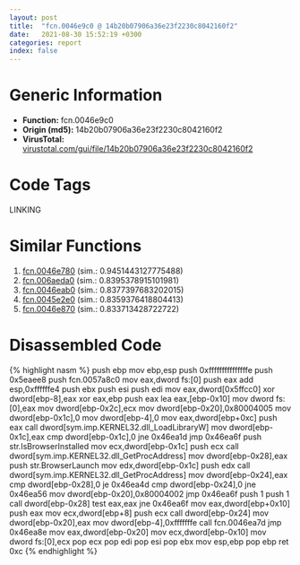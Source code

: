 ```yaml
---
layout: post
title:  "fcn.0046e9c0 @ 14b20b07906a36e23f2230c8042160f2"
date:   2021-08-30 15:52:19 +0300
categories: report
index: false
---
```


# Generic Information
- **Function:** fcn.0046e9c0
- **Origin (md5):** 14b20b07906a36e23f2230c8042160f2
- **VirusTotal:** [virustotal.com/gui/file/14b20b07906a36e23f2230c8042160f2][virustotal_ref]

# Code Tags
<span class="tag" id="LINKING">LINKING</span>


# Similar Functions

1. [fcn.0046e780][similar_1_ref] (sim.: 0.9451443127775488)
2. [fcn.006aeda0][similar_2_ref] (sim.: 0.8395378915101981)
3. [fcn.0046eab0][similar_3_ref] (sim.: 0.8377397683202015)
4. [fcn.0045e2e0][similar_4_ref] (sim.: 0.8359376418804413)
5. [fcn.0046e870][similar_5_ref] (sim.: 0.833713428722722)


# Disassembled Code

{% highlight nasm %}
push ebp
mov ebp,esp
push 0xfffffffffffffffe
push 0x5eaee8
push fcn.0057a8c0
mov eax,dword fs:[0]
push eax
add esp,0xffffffe4
push ebx
push esi
push edi
mov eax,dword[0x5ffcc0]
xor dword[ebp-8],eax
xor eax,ebp
push eax
lea eax,[ebp-0x10]
mov dword fs:[0],eax
mov dword[ebp-0x2c],ecx
mov dword[ebp-0x20],0x80004005
mov dword[ebp-0x1c],0
mov dword[ebp-4],0
mov eax,dword[ebp+0xc]
push eax
call dword[sym.imp.KERNEL32.dll_LoadLibraryW]
mov dword[ebp-0x1c],eax
cmp dword[ebp-0x1c],0
jne 0x46ea1d
jmp 0x46ea6f
push str.IsBrowserInstalled
mov ecx,dword[ebp-0x1c]
push ecx
call dword[sym.imp.KERNEL32.dll_GetProcAddress]
mov dword[ebp-0x28],eax
push str.BrowserLaunch
mov edx,dword[ebp-0x1c]
push edx
call dword[sym.imp.KERNEL32.dll_GetProcAddress]
mov dword[ebp-0x24],eax
cmp dword[ebp-0x28],0
je 0x46ea4d
cmp dword[ebp-0x24],0
jne 0x46ea56
mov dword[ebp-0x20],0x80004002
jmp 0x46ea6f
push 1
push 1
call dword[ebp-0x28]
test eax,eax
jne 0x46ea6f
mov eax,dword[ebp+0x10]
push eax
mov ecx,dword[ebp+8]
push ecx
call dword[ebp-0x24]
mov dword[ebp-0x20],eax
mov dword[ebp-4],0xfffffffe
call fcn.0046ea7d
jmp 0x46ea8e
mov eax,dword[ebp-0x20]
mov ecx,dword[ebp-0x10]
mov dword fs:[0],ecx
pop ecx
pop edi
pop esi
pop ebx
mov esp,ebp
pop ebp
ret 0xc
{% endhighlight %}


[similar_1_ref]: /report/fcn.0046e780@c60344b51fa39a329b92557d24ff7670
[similar_2_ref]: /report/fcn.006aeda0@d65363c7c6c188277432c9e4251c44e5
[similar_3_ref]: /report/fcn.0046eab0@14b20b07906a36e23f2230c8042160f2
[similar_4_ref]: /report/fcn.0045e2e0@17d73cbafe6dd96dd6f2291fab06fbb5
[similar_5_ref]: /report/fcn.0046e870@c60344b51fa39a329b92557d24ff7670
[virustotal_ref]: https://www.virustotal.com/gui/file/14b20b07906a36e23f2230c8042160f2
